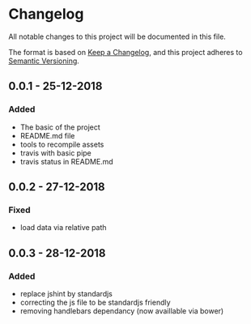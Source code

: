# Changelog
All notable changes to this project will be documented in this file.

The format is based on [Keep a Changelog](https://keepachangelog.com/en/1.0.0/),
and this project adheres to [Semantic Versioning](https://semver.org/spec/v2.0.0.html).

## 0.0.1 - 25-12-2018
### Added
- The basic of the project
- README.md file
- tools to recompile assets
- travis with basic pipe
- travis status in README.md

## 0.0.2 - 27-12-2018
### Fixed
- load data via relative path

## 0.0.3 - 28-12-2018
### Added
- replace jshint by standardjs
- correcting the js file to be standardjs friendly
- removing handlebars dependancy (now availlable via bower)
